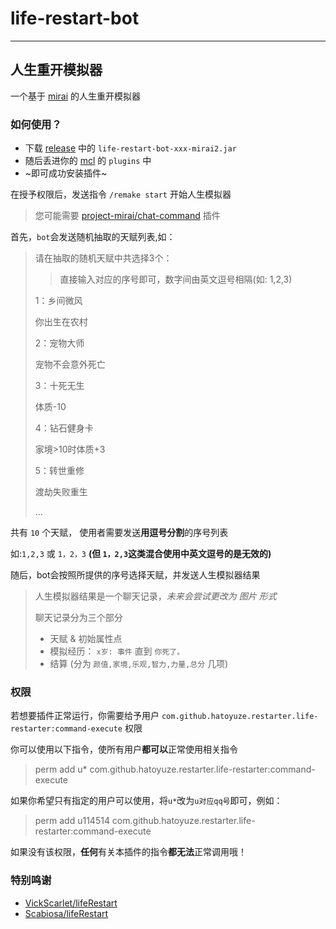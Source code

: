 # life-restart-bot

---

## 人生重开模拟器

一个基于 [mirai](https://github.com/mamoe/mirai) 的人生重开模拟器

### 如何使用？

- 下载 [release](https://github.com/HatoYuze/life-restart-bot/releases/latest) 中的 `life-restart-bot-xxx-mirai2.jar`
- 随后丢进你的 [mcl](https://github.com/iTXTech/mirai-console-loader) 的 `plugins` 中
- ~即可成功安装插件~

在授予权限后，发送指令 `/remake start` 开始人生模拟器
> 您可能需要 [project-mirai/chat-command](https://github.com/project-mirai/chat-command) 插件

首先，`bot`会发送随机抽取的天赋列表,如：

> 请在抽取的随机天赋中共选择3个：
>
> > 直接输入对应的序号即可，数字间由英文逗号相隔(如: 1,2,3)
>
>1：乡间微风
>
> 你出生在农村
>
>2：宠物大师
>
>宠物不会意外死亡
>
>3：十死无生
>
>体质-10
>
>4：钻石健身卡
>
>家境>10时体质+3
>
>5：转世重修
>
>渡劫失败重生
>
>...

共有 `10` 个天赋，
使用者需要发送**用逗号分割**的序号列表

如:`1,2,3` 或 `1，2，3` **(但 `1，2,3`这类混合使用中英文逗号的是无效的)**

随后，bot会按照所提供的序号选择天赋，并发送人生模拟器结果

> 人生模拟器结果是一个聊天记录，_未来会尝试更改为 图片 形式_
>
> 聊天记录分为三个部分
> - 天赋 & 初始属性点
> - 模拟经历： `x岁: 事件` 直到 `你死了。`
> - 结算 (分为 `颜值,家境,乐观,智力,力量,总分` 几项)

### 权限

若想要插件正常运行，你需要给予用户 `com.github.hatoyuze.restarter.life-restarter:command-execute` 权限

你可以使用以下指令，使所有用户**都可以**正常使用相关指令
> perm add u* com.github.hatoyuze.restarter.life-restarter:command-execute

如果你希望只有指定的用户可以使用，将`u*`改为`u对应qq号`即可，例如：
> perm add u114514 com.github.hatoyuze.restarter.life-restarter:command-execute

如果没有该权限，**任何**有关本插件的指令**都无法**正常调用哦！

### 特别鸣谢

- [VickScarlet/lifeRestart](https://github.com/VickScarlet/lifeRestart)
- [Scabiosa/lifeRestart](https://github.com/Scabiosa/lifeRestart)
